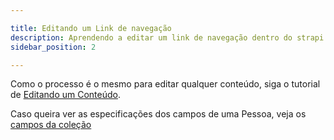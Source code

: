 ```yaml
---

title: Editando um Link de navegação
description: Aprendendo a editar um link de navegação dentro do strapi
sidebar_position: 2

---
```


Como o processo é o mesmo para editar qualquer conteúdo, siga o tutorial de [Editando um Conteúdo](/docs/usuario/strapi/iniciando-gerenciamento#editando-um-conteúdo).

Caso queira ver as especificações dos campos de uma Pessoa, veja os [campos da coleção](/docs/usuario/strapi/links-navegacao/criar#campos)
